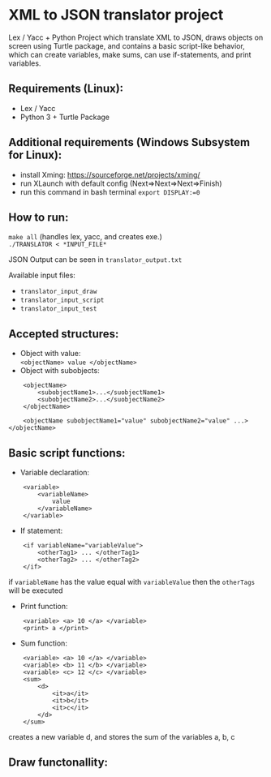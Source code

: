 # XML to JSON translator project
Lex / Yacc + Python Project which translate XML to JSON, draws objects on screen using Turtle package, and contains a basic script-like behavior, which can create variables, make sums, can use if-statements, and print variables.
## Requirements (Linux):
* Lex / Yacc  
* Python 3 + Turtle Package  
## Additional requirements (Windows Subsystem for Linux):  
* install Xming: https://sourceforge.net/projects/xming/
* run XLaunch with default config (Next=>Next=>Next=>Finish)
* run this command in bash terminal ```export DISPLAY:=0```

## How to run:
```make all``` (handles lex, yacc, and creates exe.)  
```./TRANSLATOR < *INPUT_FILE*```  

JSON Output can be seen in ```translator_output.txt```    

Available input files:
* ```translator_input_draw```  
* ```translator_input_script```  
* ```translator_input_test```    

## Accepted structures:
* Object with value:   
``` <objectName> value </objectName> ```
* Object with subobjects:   
``` 
    <objectName>  
        <subobjectName1>...</suobjectName1>  
        <subobjectName2>...</suobjectName2>  
    </objectName>
    
    <objectName subobjectName1="value" subobjectName2="value" ...> </objectName>
```
## Basic script functions:  
* Variable declaration:
```
    <variable>
        <variableName>
            value
        </variableName>
    </variable>
```  
* If statement:  
```
    <if variableName="variableValue">
        <otherTag1> ... </otherTag1>
        <otherTag2> ... </otherTag2>
    </if>
```  
if ```variableName``` has the value equal with ```variableValue``` then the ```otherTags``` will be executed  
* Print function:
```
    <variable> <a> 10 </a> </variable>
    <print> a </print>
```
* Sum function:  
```
    <variable> <a> 10 </a> </variable>
    <variable> <b> 11 </b> </variable>    
    <variable> <c> 12 </c> </variable>    
    <sum>
        <d>
            <it>a</it>
            <it>b</it>
            <it>c</it>
        </d>
    </sum>
```  
creates a new variable d, and stores the sum of the variables a, b, c 
## Draw functonallity:

